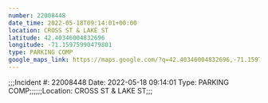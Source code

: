 ```yaml
---
number: 22008448
date_time: 2022-05-18T09:14:01+00:00
location: CROSS ST & LAKE ST
latitude: 42.40346004832696
longitude: -71.15975990479801
type: PARKING COMP
google_maps_link: https://maps.google.com/?q=42.40346004832696,-71.15975990479801
---
```


;;;Incident #: 22008448   Date: 2022-05-18 09:14:01   Type: PARKING COMP;;;;;;Location: CROSS ST & LAKE ST;;;
